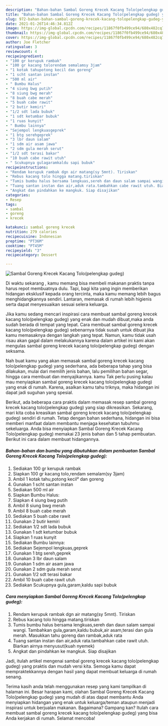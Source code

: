 ```yaml
---
description: "Bahan-bahan Sambal Goreng Krecek Kacang Tolo(pelengkap gudeg) yang nikmat Untuk Jualan"
title: "Bahan-bahan Sambal Goreng Krecek Kacang Tolo(pelengkap gudeg) yang nikmat Untuk Jualan"
slug: 972-bahan-bahan-sambal-goreng-krecek-kacang-tolopelengkap-gudeg-yang-nikmat-untuk-jualan
date: 2021-01-26T14:46:34.812Z
image: https://img-global.cpcdn.com/recipes/11867f0fb499ce94/680x482cq70/sambal-goreng-krecek-kacang-tolopelengkap-gudeg-foto-resep-utama.jpg
thumbnail: https://img-global.cpcdn.com/recipes/11867f0fb499ce94/680x482cq70/sambal-goreng-krecek-kacang-tolopelengkap-gudeg-foto-resep-utama.jpg
cover: https://img-global.cpcdn.com/recipes/11867f0fb499ce94/680x482cq70/sambal-goreng-krecek-kacang-tolopelengkap-gudeg-foto-resep-utama.jpg
author: Joe Fletcher
ratingvalue: 3
reviewcount: 4
recipeingredient:
- "100 gr kerupuk rambak"
- "100 gr kacang tolorendam semalamsy 3jam"
- "1 kotak tahupotong kecil dan goreng"
- "1 scht santan instan"
- "500 ml air"
- " Bumbu Halus"
- "4 siung bwg putih"
- "8 siung bwg merah"
- "8 buah cabe merah"
- "5 buah cabe rawit"
- "2 butir kemiri"
- "1/2 sdt lada bubuk"
- "1 sdt ketumbar bubuk"
- "1 ruas kunyit"
- " Bumbu lainnya"
- "Sejempol lengkuasgeprek"
- "1 btg serehgeprek"
- "3 lbr daun salam"
- "1 sdm air asam jawa"
- "2 sdm gula merah serut"
- "1/2 sdt terasi bakar"
- "10 buah cabe rawit utuh"
- " Scukupnya gulagaramkaldu sapi bubuk"
recipeinstructions:
- "Rendam kerupuk rambak dgn air matang(sy 5mnt). Tiriskan"
- "Rebus kacang tolo hingga matang.tiriskan"
- "Tumis bumbu halus bersama lengkuas,sereh dan daun salam sampai wangi. Tambahkan gula,garam,kaldu bubuk,air asam,terasi dan gula merah. Masukkan tahu goreng dan rambak,aduk rata"
- "Tuang santan instan dan air,aduk rata.tambahkan cabe rawit utuh. Biarkan airnya menyusut(kuah nyemek)"
- "Angkat dan pindahkan ke mangkuk. Siap disajikan"
categories:
- Resep
tags:
- sambal
- goreng
- krecek

katakunci: sambal goreng krecek 
nutrition: 279 calories
recipecuisine: Indonesian
preptime: "PT36M"
cooktime: "PT45M"
recipeyield: "3"
recipecategory: Dessert

---
```



![Sambal Goreng Krecek Kacang Tolo(pelengkap gudeg)](https://img-global.cpcdn.com/recipes/11867f0fb499ce94/680x482cq70/sambal-goreng-krecek-kacang-tolopelengkap-gudeg-foto-resep-utama.jpg)

Di waktu  sekarang , kamu memang bisa membeli makanan praktis tanpa harus repot membuatnya dulu. Tapi, bagi kita yang ingin memberikan hidangan eksklusif kepada orang tercinta, maka kamu memang lebih bagus menghidangkannya sendiri. Lantaran, memasak di rumah lebih higienis serta dapat menyesuaikan sesuai selera keluarga.

Jika kamu sedang mencari inspirasi cara membuat sambal goreng krecek kacang tolo(pelengkap gudeg) yang enak dan mudah dibuat,maka anda sudah berada di tempat yang tepat. Cara membuat sambal goreng krecek kacang tolo(pelengkap gudeg)  sebenarnya tidak susah untuk dibuat jika kamu memasaknya dengan langkah yang tepat. Namun, kamu tidak usah risau akan gagal dalam melakukannya 
karena dalam artikel ini kami akan mengulas sambal goreng krecek kacang tolo(pelengkap gudeg) dengan seksama.  



Nah buat kamu yang akan memasak sambal goreng krecek kacang tolo(pelengkap gudeg) yang sederhana, ada beberapa tahap yang bisa dilakukan, mulai dari memilih jenis bahan, lalu pemilihan bahan segar, hingga cara membuat dan menyajikannya. kamu Tak perlu pusing kalau mau menyiapkan sambal goreng krecek kacang tolo(pelengkap gudeg) yang enak di rumah. Karena, asalkan kamu  tahu triknya, maka hidangan ini dapat jadi suguhan yang spesial.

Berikut, ada beberapa cara praktis  dalam memasak resep sambal goreng krecek kacang tolo(pelengkap gudeg) yang siap dikreasikan. Sekarang, mari kita coba kreasikan sambal goreng krecek kacang tolo(pelengkap gudeg) sendiri di rumah. Tetap dengan bahan sederhana, hidangan ini bisa memberi manfaat dalam membantu menjaga kesehatan tubuhmu sekeluarga. Anda bisa menyiapkan Sambal Goreng Krecek Kacang Tolo(pelengkap gudeg) memakai 23 jenis bahan dan 5 tahap pembuatan. Berikut ini cara dalam membuat hidangannya.

<!--inarticleads1-->

##### Bahan-bahan dan bumbu yang dibutuhkan dalam pembuatan Sambal Goreng Krecek Kacang Tolo(pelengkap gudeg):

1. Sediakan 100 gr kerupuk rambak
1. Siapkan 100 gr kacang tolo,rendam semalam(sy 3jam)
1. Ambil 1 kotak tahu,potong kecil² dan goreng
1. Gunakan 1 scht santan instan
1. Sediakan 500 ml air
1. Siapkan  Bumbu Halus:
1. Siapkan 4 siung bwg putih
1. Ambil 8 siung bwg merah
1. Ambil 8 buah cabe merah
1. Sediakan 5 buah cabe rawit
1. Gunakan 2 butir kemiri
1. Sediakan 1/2 sdt lada bubuk
1. Gunakan 1 sdt ketumbar bubuk
1. Siapkan 1 ruas kunyit
1. Sediakan  Bumbu lainnya:
1. Sediakan Sejempol lengkuas,geprek
1. Gunakan 1 btg sereh,geprek
1. Gunakan 3 lbr daun salam
1. Gunakan 1 sdm air asam jawa
1. Gunakan 2 sdm gula merah serut
1. Gunakan 1/2 sdt terasi bakar
1. Ambil 10 buah cabe rawit utuh
1. Sediakan  Scukupnya gula,garam,kaldu sapi bubuk




<!--inarticleads2-->

##### Cara menyiapkan Sambal Goreng Krecek Kacang Tolo(pelengkap gudeg):

1. Rendam kerupuk rambak dgn air matang(sy 5mnt). Tiriskan
1. Rebus kacang tolo hingga matang.tiriskan
1. Tumis bumbu halus bersama lengkuas,sereh dan daun salam sampai wangi. Tambahkan gula,garam,kaldu bubuk,air asam,terasi dan gula merah. Masukkan tahu goreng dan rambak,aduk rata
1. Tuang santan instan dan air,aduk rata.tambahkan cabe rawit utuh. Biarkan airnya menyusut(kuah nyemek)
1. Angkat dan pindahkan ke mangkuk. Siap disajikan




Jadi, itulah artikel mengenai  sambal goreng krecek kacang tolo(pelengkap gudeg)  yang praktis dan mudah versi kita. Semoga kamu dapat mempraktekkannya dengan hasil yang dapat membuat keluarga di rumah senang. 

Terima kasih anda telah menggunakan resep yang kami tampilkan di halaman ini. Besar harapan kami, olahan  Sambal Goreng Krecek Kacang Tolo(pelengkap gudeg) yang mudah di atas dapat membantu Anda menyiapkan hidangan yang enak untuk keluarga/teman ataupun menjadi inspirasi untuk berjualan makanan. Bagaimana? Gampang kan? Itulah cara membuat sambal goreng krecek kacang tolo(pelengkap gudeg) yang bisa Anda kerjakan di rumah. Selamat mencoba!

